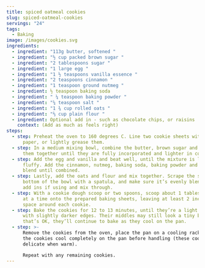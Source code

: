 ```yaml
---
title: spiced oatmeal cookies
slug: spiced-oatmeal-cookies
servings: "24"
tags:
  - Baking
image: /images/cookies.svg
ingredients:
  - ingredient: "113g butter, softened "
  - ingredient: "½ cup packed brown sugar "
  - ingredient: "2 tablespoons sugar "
  - ingredient: "1 large egg "
  - ingredient: "1 ½ teaspoons vanilla essence "
  - ingredient: "2 teaspoons cinnamon "
  - ingredient: "1 teaspoon ground nutmeg "
  - ingredient: ½ teaspoon baking soda
  - ingredient: " ¼ teaspoon baking powder "
  - ingredient: "¼ teaspoon salt "
  - ingredient: "1 ¾ cup rolled oats "
  - ingredient: "⅔ cup plain flour "
  - ingredient: Optional add in - such as chocolate chips, or raisins
    context: (Add as much as feels right)
steps:
  - step: Preheat the oven to 160 degrees C. Line two cookie sheets with parchment
      paper, or lightly grease them.
  - step: In a medium mixing bowl, combine the butter, brown sugar and sugar. Beat
      them together until they are fully incorporated and lighter in color.
  - step: Add the egg and vanilla and beat well, until the mixture is light and
      fluffy. Add the cinnamon, nutmeg, baking soda, baking powder and salt, and
      blend until combined.
  - step: Lastly, add the oats and flour and mix together. Scrape the sides and
      bottom of the bowl with a spatula, and make sure it’s evenly blended. Add
      add ins if using and mix through.
  - step: With a cookie dough scoop or two spoons, scoop about 1 tablespoon of dough
      at a time onto the prepared baking sheets, leaving at least 2 inches of
      space around each cookie.
  - step: Bake the cookies for 12 to 13 minutes, until they’re a light golden brown
      with slightly darker edges. Their middles may still look a tiny bit shiny;
      that’s OK, they’ll continue to bake as they cool on the pan.
  - step: >-
      Remove the cookies from the oven, place the pan on a cooling rack, and let
      the cookies cool completely on the pan before handling (these cookies are
      delicate when warm).

      Repeat with any remaining cookies.
---
```

